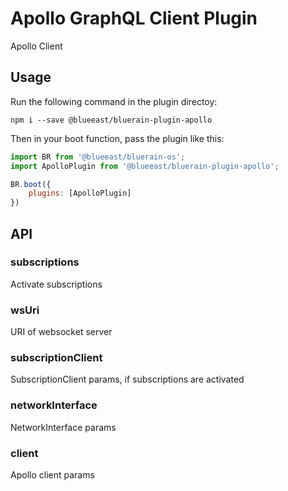 # Apollo GraphQL Client Plugin

Apollo Client

## Usage

Run the following command in the plugin directoy:

```shell
npm i --save @blueeast/bluerain-plugin-apollo
```

Then in your boot function, pass the plugin like this:

```javascript
import BR from '@blueeast/bluerain-os';
import ApolloPlugin from '@blueeast/bluerain-plugin-apollo';

BR.boot({
	plugins: [ApolloPlugin]
})
```

## API

<!-- Generated by documentation.js. Update this documentation by updating the source code. -->

### subscriptions

Activate subscriptions

### wsUri

URI of websocket server

### subscriptionClient

SubscriptionClient params, if subscriptions are activated

### networkInterface

NetworkInterface params

### client

Apollo client params
